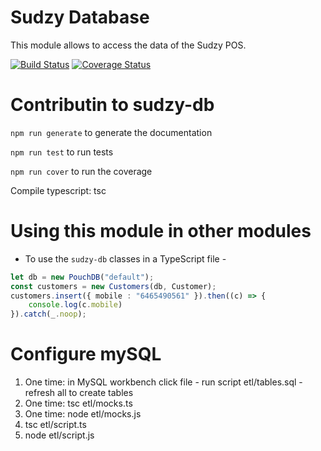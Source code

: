 # Sudzy Database
This module allows to access the data of the Sudzy POS.

[![Build Status](https://travis-ci.org/sudzy-group/com.sudzy.db.svg?branch=master)](https://travis-ci.org/sudzy-group/com.sudzy.db)
[![Coverage Status](https://coveralls.io/repos/github/sudzy-group/com.sudzy.db/badge.svg)](https://coveralls.io/github/sudzy-group/com.sudzy.db)


# Contributin to sudzy-db

`npm run generate` to generate the documentation

`npm run test` to run tests 

`npm run cover` to run the coverage 

Compile typescript:
tsc 

# Using this module in other modules
- To use the `sudzy-db` classes in a TypeScript file -

```ts
let db = new PouchDB("default");
const customers = new Customers(db, Customer);
customers.insert({ mobile : "6465490561" }).then((c) => {
    console.log(c.mobile)
}).catch(_.noop);
```


# Configure mySQL
1. One time: in MySQL workbench click file - run script etl/tables.sql - refresh all to create tables
2. One time: tsc etl/mocks.ts
3. One time: node etl/mocks.js
4. tsc etl/script.ts
5. node etl/script.js

